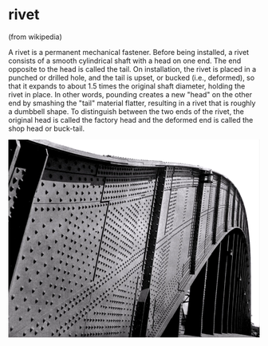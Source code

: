 # rivet
(from wikipedia)

A rivet is a permanent mechanical fastener. Before being installed, a rivet consists of a smooth cylindrical shaft with a head on one end. The end opposite to the head is called the tail. On installation, the rivet is placed in a punched or drilled hole, and the tail is upset, or bucked (i.e., deformed), so that it expands to about 1.5 times the original shaft diameter, holding the rivet in place. In other words, pounding creates a new "head" on the other end by smashing the "tail" material flatter, resulting in a rivet that is roughly a dumbbell shape. To distinguish between the two ends of the rivet, the original head is called the factory head and the deformed end is called the shop head or buck-tail.

![rivets](https://github.com/dreamskeee/rivet/blob/master/rivets.png)
